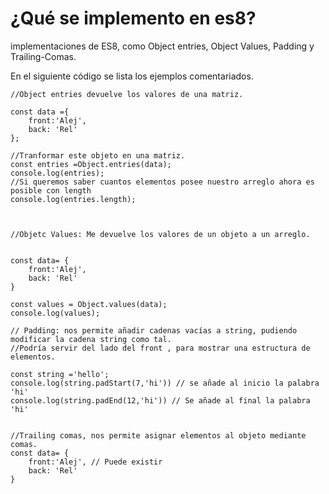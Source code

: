 # ¿Qué se implemento en es8?

implementaciones de ES8, como Object entries, Object Values, Padding y Trailing-Comas.

En el siguiente código se lista los ejemplos comentariados.

```
//Object entries devuelve los valores de una matriz.

const data ={
    front:'Alej',
    back: 'Rel'
};

//Tranformar este objeto en una matriz. 
const entries =Object.entries(data);
console.log(entries);
//Si queremos saber cuantos elementos posee nuestro arreglo ahora es posible con length
console.log(entries.length);



//Objetc Values: Me devuelve los valores de un objeto a un arreglo. 


const data= {
    front:'Alej',
    back: 'Rel'
}

const values = Object.values(data);
console.log(values);

// Padding: nos permite añadir cadenas vacías a string, pudiendo modificar la cadena string como tal.
//Podría servir del lado del front , para mostrar una estructura de elementos.

const string ='hello';
console.log(string.padStart(7,'hi')) // se añade al inicio la palabra 'hi'
console.log(string.padEnd(12,'hi')) // Se añade al final la palabra 'hi'


//Trailing comas, nos permite asignar elementos al objeto mediante comas.
const data= {
    front:'Alej', // Puede existir
    back: 'Rel'
}
```